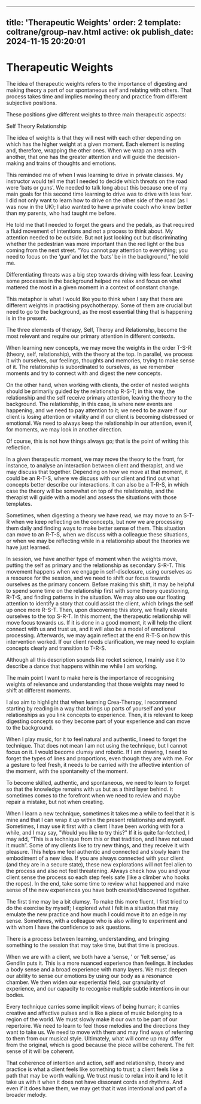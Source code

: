 ---
title: 'Therapeutic Weights'
order: 2
template: coltrane/group-nav.html
active: ok
publish_date: 2024-11-15 20:20:01
----

# Therapeutic Weights

The idea of therapeutic weights refers to the importance of digesting and making theory a part of our spontaneous self and relating with others. That process takes time and implies moving theory and practice from different subjective positions. 

These positions give different weights to three main therapeutic aspects: 

Self
Theory
Relationship

The idea of weights is that they will nest with each other depending on which has the higher weight at a given moment. Each element is nesting and, therefore, wrapping the other ones. When we wrap an area with another, that one has the greater attention and will guide the decision-making and trains of thoughts and emotions.

This reminded me of when I was learning to drive in private classes. My instructor would tell me that I needed to decide which threats on the road were ‘bats or guns’. We needed to talk long about this because one of my main goals for this second time learning to drive was to drive with less fear. I did not only want to learn how to drive on the other side of the road (as I was now in the UK); I also wanted to have a private coach who knew better than my parents, who had taught me before. 

He told me that I needed to forget the gears and the pedals, as that required a fluid movement of intentions and not a process to think about. My attention needed to be outside. But not just looking out but discriminating whether the pedestrian was more important than the red light or the bus coming from the next street. “You cannot pay attention to everything; you need to focus on the ‘gun’ and let the ‘bats’ be in the background,” he told me.

Differentiating threats was a big step towards driving with less fear. Leaving some processes in the background helped me relax and focus on what mattered the most in a given moment in a context of constant change. 

This metaphor is what I would like you to think when I say that there are different weights in practising psychotherapy. Some of them are crucial but need to go to the background, as the most essential thing that is happening is in the present.

The three elements of therapy, Self, Theroy and Relationshp, become the most relevant and require our primary attention in different contexts. 

When learning new concepts, we may move the weights in the order T-S-R (theory, self, relationship), with the theory at the top. In parallel, we process it with ourselves, our feelings, thoughts and memories, trying to make sense of it. The relationship is subordinated to ourselves, as we remember moments and try to connect with and digest the new concepts. 

On the other hand, when working with clients, the order of nested weights should be primarily guided by the relationship R-S-T; in this way, the relationship and the self receive primary attention, leaving the theory to the background. The relationship, in this case, is where new events are happening, and we need to pay attention to it; we need to be aware if our client is losing attention or vitality and if our client is becoming distressed or emotional. We need to always keep the relationship in our attention, even if, for moments, we may look in another direction. 

Of course, this is not how things always go; that is the point of writing this reflection. 

In a given therapeutic moment, we may move the theory to the front, for instance, to analyse an interaction between client and therapist, and we may discuss that together. Depending on how we move at that moment, it could be an R-T-S, where we discuss with our client and find out what concepts better describe our interactions. It can also be a T-R-S, in which case the theory will be somewhat on top of the relationship, and the therapist will guide with a model and assess the situations with those templates.

Sometimes, when digesting a theory we have read, we may move to an S-T-R when we keep reflecting on the concepts, but now we are processing them daily and finding ways to make better sense of them. This situation can move to an R-T-S, when we discuss with a colleague these situations, or when we may be reflecting while in a relationship about the theories we have just learned. 

In session, we have another type of moment when the weights move, putting the self as primary and the relationship as secondary S-R-T. This movement happens when we engage in self-disclosure, using ourselves as a resource for the session, and we need to shift our focus towards ourselves as the primary concern. Before making this shift, it may be helpful to spend some time on the relationship first with some theory questioning, R-T-S, and finding patterns in the situation. We may also use our floating attention to identify a story that could assist the client, which brings the self up once more R-S-T. Then, upon discovering this story, we finally elevate ourselves to the top S-R-T. In this moment, the therapeutic relationship will move focus towards us. If it is done in a good moment, it will help the client connect with us and trust us, and it will also be a model of emotional processing. Afterwards, we may again reflect at the end R-T-S on how this intervention worked. If our client needs clarification, we may need to explain concepts clearly and transition to T-R-S.

Although all this description sounds like rocket science, I mainly use it to describe a dance that happens within me while I am working.

The main point I want to make here is the importance of recognising weights of relevance and understanding that those weights may need to shift at different moments.

I also aim to highlight that when learning Crea-Therapy, I recommend starting by reading in a way that brings up parts of yourself and your relationships as you link concepts to experience. Then, it is relevant to keep digesting concepts so they become part of your experience and can move to the background. 

When I play music, for it to feel natural and authentic, I need to forget the technique. That does not mean I am not using the technique, but I cannot focus on it. I would become clumsy and robotic. If I am drawing, I need to forget the types of lines and proportions, even though they are with me. For a gesture to feel fresh, it needs to be carried with the affective intention of the moment, with the spontaneity of the moment.

To become skilled, authentic, and spontaneous, we need to learn to forget so that the knowledge remains with us but as a third layer behind. It sometimes comes to the forefront when we need to review and maybe repair a mistake, but not when creating. 

When I learn a new technique, sometimes it takes me a while to feel that it is mine and that I can wrap it up within the present relationship and myself. Sometimes, I may use it first with a client I have been working with for a while, and I may say, "Would you like to try this?" If it is quite far-fetched, I may add, “This is a technique from this or that tradition, and I have not used it much”. Some of my clients like to try new things, and they receive it with pleasure. This helps me feel authentic and connected and slowly learn the embodiment of a new idea. If you are always connected with your client (and they are in a secure state), these new explorations will not feel alien to the process and also not feel threatening. Always check how you and your client sense the process so each step feels safe (like a climber who hooks the ropes). In the end, take some time to review what happened and make sense of the new experiences you have both created/discovered together. 

The first time may be a bit clumsy. To make this more fluent, I first tried to do the exercise by myself; I explored what I felt in a situation that may emulate the new practice and how much I could move it to an edge in my sense. Sometimes, with a colleague who is also willing to experiment and with whom I have the confidence to ask questions. 

There is a process between learning, understanding, and bringing something to the session that may take time, but that time is precious.

When we are with a client, we both have a ‘sense, ' or ‘felt sense,’ as Gendlin puts it. This is a more nuanced experience than feelings. It includes a body sense and a broad experience with many layers. We must deepen our ability to sense our emotions by using our body as a resonance chamber. We then widen our experiential field, our granularity of experience, and our capacity to recognise multiple subtle intentions in our bodies.

Every technique carries some implicit views of being human; it carries creative and affective pulses and is like a piece of music belonging to a region of the world. We must slowly make it our own to be part of our repertoire. We need to learn to feel those melodies and the directions they want to take us. We need to move with them and may find ways of referring to them from our musical style. Ultimately, what will come up may differ from the original, which is good because the piece will be coherent. The felt sense of it will be coherent.

That coherence of intention and action, self and relationship, theory and practice is what a client feels like something to trust; a client feels like a path that may be worth walking. We trust music to relax into it and to let it take us with it when it does not have dissonant cords and rhythms. And even if it does have them, we may get that it was intentional and part of a broader melody.  

